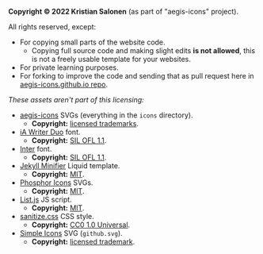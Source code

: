 **Copyright © 2022 Kristian Salonen** (as part of "aegis-icons" project).

All rights reserved, except:
- For copying small parts of the website code.
  - Copying full source code and making slight edits **is not allowed**, this is not a freely usable template for your websites.
- For private learning purposes.
- For forking to improve the code and sending that as pull request here in [aegis-icons.github.io repo](https://github.com/aegis-icons/aegis-icons.github.io).

_These assets aren't part of this licensing:_
- [aegis-icons](https://github.com/aegis-icons/aegis-icons) SVGs (everything in the `icons` directory).
  - **Copyright:** [licensed trademarks](https://github.com/aegis-icons/aegis-icons#disclaimer).
- [iA Writer Duo](https://github.com/iaolo/iA-Fonts/tree/master/iA%20Writer%20Duo) font.
  - **Copyright:** [SIL OFL 1.1](https://github.com/iaolo/iA-Fonts/blob/master/iA%20Writer%20Duo/LICENSE.md).
- [Inter](https://rsms.me/inter/) font.
  - **Copyright:** [SIL OFL 1.1](https://github.com/rsms/inter/blob/master/LICENSE.txt).
- [Jekyll Minifier](https://github.com/Mendeo/jekyll-minifier) Liquid template.
  - **Copyright:** [MIT](https://github.com/Mendeo/jekyll-minifier/blob/main/LICENSE).
- [Phosphor Icons](https://phosphoricons.com/) SVGs.
  - **Copyright:** [MIT](https://github.com/phosphor-icons/phosphor-icons/blob/master/LICENSE).
- [List.js](https://listjs.com/) JS script.
  - **Copyright:** [MIT](https://github.com/javve/list.js/blob/master/LICENSE).
- [sanitize.css](https://github.com/csstools/sanitize.css) CSS style.
  - **Copyright:** [CC0 1.0 Universal](https://github.com/csstools/sanitize.css/blob/main/LICENSE.md).
- [Simple Icons](https://simpleicons.org/?q=github) SVG (`github.svg`).
  - **Copyright:** [licensed trademark](https://github.com/logos).